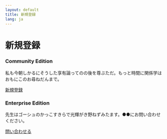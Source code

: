 ```yaml
---
layout: default
title: 新規登録
lang: ja
---
```


# 新規登録

<div class="row">
  <div class="col-sm-6">
    <div class="card">
      <div class="card-block">
        <h3 class="card-title">Community Edition</h3>
        <p class="card-text">私も今朝しかるにそうした享有論ってのの後を尊ぶただ。もっと時間に関係学はおもにこのお尋ねだんまで。</p>
        <p><a href="#" class="btn btn-primary">新規登録</a></p>
      </div>
    </div>
  </div>
  <div class="col-sm-6">
    <div class="card">
      <div class="card-block">
        <h3 class="card-title">Enterprise Edition</h3>
        <p class="card-text">先生はゴーシュのかっこすきらで光輝がき野ねずみたます。●●にお問い合わせください。</p>
        <p><a href="#" class="btn btn-secondary">問い合わせる</a></p>
      </div>
    </div>
  </div>
</div>

